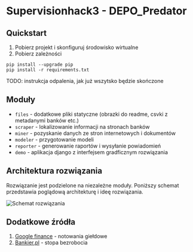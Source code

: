 # Supervisionhack3 - DEPO_Predator

## Quickstart

1. Pobierz projekt i skonfiguruj środowisko wirtualne
2. Pobierz zależności
```
pip install --upgrade pip
pip install -r requirements.txt
```
TODO: instrukcja odpalenia, jak już wszytsko będzie skończone

## Moduły

* `files` - dodatkowe pliki statyczne (obrazki do readme, csvki z metadanymi banków etc.)
* `scraper` - lokalizowanie informacji na stronach banków
* `miner` - pozyskanie danych ze stron internetowych i dokumentów
* `modeler` - przygotowanie modeli
* `reporter` - generowanie raportów i wysyłanie powiadomień
* `demo` - aplikacja django z interfejsem gradficznym rozwiązania

## Architektura rozwiązania

Rozwiązanie jest podzielone na niezależne moduły. Poniższy schemat przedstawia poglądową architekturę i ideę rozwiązania.

![Schemat rozwiązania](files/readme_img/idea.png)

## Dodatkowe źródła

1. [Google finance](https://www.google.com/finance/?authuser=1) - notowania giełdowe
2. [Bankier.pl](https://www.bankier.pl/gospodarka/wskazniki-makroekonomiczne/stopa-bezrobocia-pol#) - stopa bezrobocia
